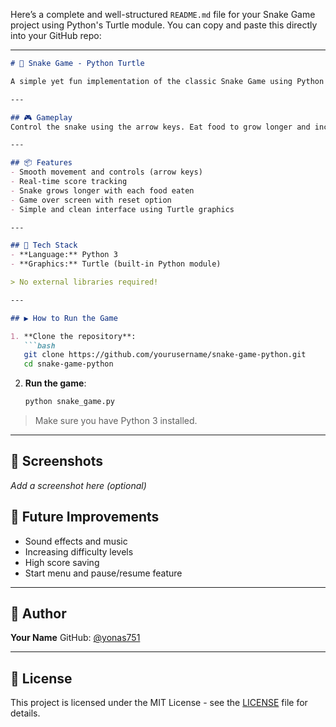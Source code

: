 Here’s a complete and well-structured `README.md` file for your Snake Game project using Python's Turtle module. You can copy and paste this directly into your GitHub repo:

---

````markdown
# 🐍 Snake Game - Python Turtle

A simple yet fun implementation of the classic Snake Game using Python's built-in Turtle graphics module. Great for beginners looking to explore basic game development concepts in Python.

---

## 🎮 Gameplay
Control the snake using the arrow keys. Eat food to grow longer and increase your score. Avoid crashing into the walls or your own tail — or it's game over!

---

## 📦 Features
- Smooth movement and controls (arrow keys)
- Real-time score tracking
- Snake grows longer with each food eaten
- Game over screen with reset option
- Simple and clean interface using Turtle graphics

---

## 🧰 Tech Stack
- **Language:** Python 3
- **Graphics:** Turtle (built-in Python module)

> No external libraries required!

---

## ▶️ How to Run the Game

1. **Clone the repository**:
   ```bash
   git clone https://github.com/yourusername/snake-game-python.git
   cd snake-game-python
````

2. **Run the game**:

   ```bash
   python snake_game.py
   ```

> Make sure you have Python 3 installed.

---

## 📸 Screenshots

*Add a screenshot here (optional)*



## 🔧 Future Improvements

* Sound effects and music
* Increasing difficulty levels
* High score saving
* Start menu and pause/resume feature

---

## 🙌 Author

**Your Name**
GitHub: [@yonas751](https://github.com/yonas751)

---
    
## 📄 License

This project is licensed under the MIT License - see the [LICENSE](LICENSE) file for details.

